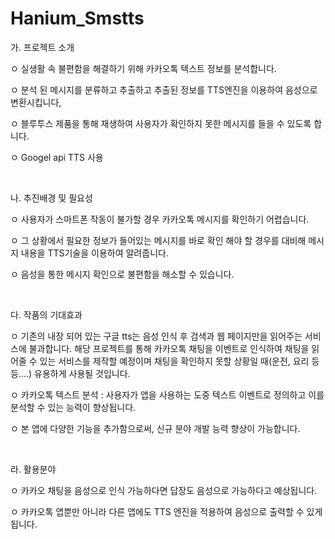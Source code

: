 # Hanium_Smstts

가. 프로젝트 소개

   ㅇ 실생활 속 불편함을 해결하기 위해 카카오톡 텍스트 정보를 분석합니다.

   ㅇ 분석 된 메시지를 분류하고 추출하고 추출된 정보를 TTS엔진을 이용하여 음성으로 변환시킵니다,

   ㅇ 블루투스 제품을 통해 재생하여 사용자가 확인하지 못한 메시지를 들을 수 있도록 합니다.
   
   ㅇ Googel api TTS 사용

​     

  나. 추진배경 및 필요성

   ㅇ 사용자가 스마트폰 작동이 불가할 경우 카카오톡 메시지를 확인하기 어렵습니다.

   ㅇ 그 상황에서 필요한 정보가 들어있는 메시지를 바로 확인 해야 할 경우를 대비해 메시지 내용을 TTS기술을 이용하여 알려줍니다.

   ㅇ 음성을 통한 메시지 확인으로 불편함을 해소할 수 있습니다.


​ 

다. 작품의 기대효과 

   ㅇ 기존의 내장 되어 있는 구글 tts는 음성 인식 후 검색과 웹 페이지만을 읽어주는 서비스에 불과합니다. 해당 프로젝트를 통해 카카오톡 채팅을 이벤트로 인식하여 채팅을 읽어줄 수 있는 서비스를 제작할 예정이며 채팅을 확인하지 못할 상황일 때(운전, 요리 등등….) 유용하게 사용될 것입니다.     

   ㅇ 카카오톡 텍스트 분석 : 사용자가 앱을 사용하는 도중 텍스트 이벤트로 정의하고 이를 분석할 수 있는 능력이 향상됩니다.

   ㅇ 본 앱에 다양한 기능을 추가함으로써, 신규 분야 개발 능력 향상이 가능합니다.

​     

라. 활용분야

   ㅇ 카카오 채팅을 음성으로 인식 가능하다면 답장도 음성으로 가능하다고 예상됩니다.

   ㅇ 카카오톡 앱뿐만 아니라 다른 앱에도 TTS 엔진을 적용하여 음성으로 출력할 수 있게 됩니다. 
